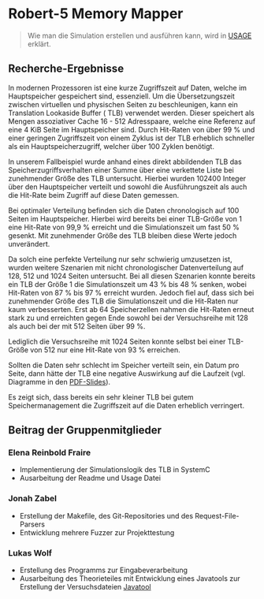 # Robert-5 Memory Mapper

> Wie man die Simulation erstellen und ausführen kann, wird in [USAGE](USAGE.md) erklärt.

## Recherche-Ergebnisse

In modernen Prozessoren ist eine kurze Zugriffszeit auf Daten, welche im Hauptspeicher gespeichert sind, essenziell. Um
die Übersetzungszeit zwischen virtuellen und physischen Seiten zu beschleunigen, kann ein Translation Lookaside Buffer (
TLB) verwendet werden. Dieser speichert als Mengen assoziativer Cache 16 - 512 Adresspaare, welche eine Referenz auf
eine 4 KiB Seite im Hauptspeicher sind. Durch Hit-Raten von über 99 % und einer geringen Zugriffszeit von einem Zyklus
ist der TLB erheblich schneller als ein Hauptspeicherzugriff, welcher über 100 Zyklen benötigt.

In unserem Fallbeispiel wurde anhand eines direkt abbildenden TLB das Speicherzugriffsverhalten einer Summe über eine
verkettete Liste bei zunehmender Größe des TLB untersucht. Hierbei wurden 102400 Integer über den Hauptspeicher verteilt
und sowohl die Ausführungszeit als auch die Hit-Rate beim Zugriff auf diese Daten gemessen.

Bei optimaler Verteilung befinden sich die Daten chronologisch auf 100 Seiten im Hauptspeicher. Hierbei wird bereits bei
einer TLB-Größe von 1 eine Hit-Rate von 99,9 % erreicht und die Simulationszeit um fast 50 % gesenkt. Mit zunehmender
Größe des TLB bleiben diese Werte jedoch unverändert.

Da solch eine perfekte Verteilung nur sehr schwierig umzusetzen ist, wurden weitere Szenarien mit nicht chronologischer
Datenverteilung auf 128, 512 und 1024 Seiten untersucht. Bei all diesen Szenarien konnte bereits ein TLB der Größe 1 die
Simulationszeit um 43 % bis 48 % senken, wobei Hit-Raten von 87 % bis 97 % erreicht wurden. Jedoch fiel auf, dass sich
bei zunehmender Größe des TLB die Simulationszeit und die Hit-Raten nur kaum verbesserten. Erst ab 64 Speicherzellen
nahmen die Hit-Raten erneut stark zu und erreichten gegen Ende sowohl bei der Versuchsreihe mit 128 als auch bei der mit
512 Seiten über 99 %.

Lediglich die Versuchsreihe mit 1024 Seiten konnte selbst bei einer TLB-Größe von 512 nur eine Hit-Rate von 93 %
erreichen.

Sollten die Daten sehr schlecht im Speicher verteilt sein, ein Datum pro Seite, dann hätte der TLB eine negative
Auswirkung auf die Laufzeit (vgl. Diagramme in den [PDF-Slides](slides/slides.pdf)).

Es zeigt sich, dass bereits ein sehr kleiner TLB bei gutem Speichermanagement die Zugriffszeit auf die Daten erheblich
verringert.

## Beitrag der Gruppenmitglieder

### Elena Reinbold Fraire

* Implementierung der Simulationslogik des TLB in SystemC
* Ausarbeitung der Readme und Usage Datei

### Jonah Zabel

* Erstellung der Makefile, des Git-Repositories und des Request-File-Parsers
* Entwicklung mehrere Fuzzer zur Projekttestung

### Lukas Wolf

* Erstellung des Programms zur Eingabeverarbeitung
* Ausarbeitung des Theorieteiles mit Entwicklung eines Javatools zur Erstellung der
  Versuchsdateien [Javatool](examples/Javatool/src/Main.java)
